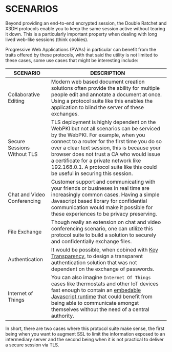 # SCENARIOS

Beyond providing an end-to-end encrypted session, the Double Ratchet and X3DH protocols enable you to keep the same session active without tearing it down. This is a particularly important property when dealing with long lived web-like sessions (think cookies).

Progressive Web Applications (PWAs) in particular can benefit from the traits offered by these protocols, with that said the utility is not limited to these cases, some use cases that might be interesting include:

| **SCENARIO**                | **DESCRIPTION**                                            |
|-----------------------------|------------------------------------------------------------|
| Collaborative Editing       | Modern web based document creation solutions often provide the ability for multiple people edit and annotate a document at once. Using a protocol suite like this enables the application to blind the server of these exchanges.                                                                                 |
| Secure Sessions Without TLS | TLS deployment is highly dependent on the WebPKI but not all scenarios can be serviced by the WebPKI. For example, when you connect to a router for the first time you do so over a clear text session, this is because your browser does not trust a CA who would issue a certificate for a private network like 192.168.0.1. A protocol suite like this could be useful in securing this session.                                                  |
| Chat and Video Conferencing  | Customer support and communicating with your friends or busineses in real time are increasingly common cases. Having a simple Javascript based library for confidential communication would make it possible for these experiences to be privacy preserving.                                                |
| File Exchange                | Though really an extension on chat and video conferencing scenario, one can utilize this protocol suite to build a solution to securely and confidentially exchange files.          |
| Authentication               | It would be possible, when cobined with [Key Transparency](https://github.com/google/key-transparency), to design a transparent authentication solution that was not dependent on the exchange of passwords. |
| Internet of Things           | You can also imagine `Internet Of Things` cases like thermostats and other IoT devices fast enough to contain an [embedable Javascript runtime](http://duktape.org/) that could benefit from being able to communicate amongst themselves without the need of a central authority.  |

In short, there are two cases where this protocol suite make sense, the first being when you want to augment SSL to limit the information exposed to an intermediary server and the second being when it is not practical to deliver a secure session via TLS.
